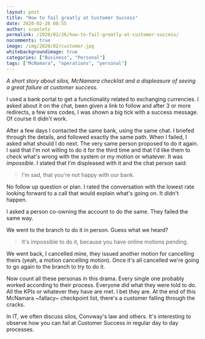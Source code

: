 ```yaml
---
layout: post
title: "How to fail greatly at Customer Success"
date: 2020-02-26 08:55
author: scooletz
permalink: /2020/02/26/how-to-fail-greatly-at-customer-success/
nocomments: true
image: /img/2020/02/customer.jpg
whitebackgroundimage: true
categories: ["Business", "Personal"]
tags: ["McNamara", "operations", "personal"]
---
```


*A short story about silos, McNamara checklist and a displeasure of seeing a great failure at customer success.*

I used a bank portal to get a functionality related to exchanging currencies. I asked about it on the chat, been given a link to follow and after 3 or more redirects, a few sms codes, I was shown a big tick with a success message. Of course it didn't work.

After a few days I contacted the same bank, using the same chat. I briefed through the details, and followed exactly the same path. When I failed, I asked what should I do next. The very same person proposed to do it again. I said that I'm not willing to do it for the third time and that I'd like them to check what's wrong with the system or my motion or whatever. It was *impossible*. I stated that I'm displeased with it and the chat person said:

> I'm sad, that you're not happy with our bank.

No follow up question or plan. I rated the conversation with the lowest rate looking forward to a call that would explain what's going on. It didn't happen.

I asked a person co-owning the account to do the same. They failed the same way.

We went to the branch to do it in person. Guess what we heard?

> It's impossible to do it, because you have online motions pending.

We went back, I cancelled mine, they issued another motion for cancelling theirs (yeah, a motion cancelling motion). Once it's all cancelled we're going to go again to the branch to try to do it.

Now count all these personas in this drama. Every single one probably worked according to their process. Everyone did what they were told to do. All the KPIs or whatever they have are met. I bet they are. At the end of this McNamara ~fallacy~ checkpoint list, there's a customer falling through the cracks.

In IT, we often discuss silos, Convway's law and others. It's interesting to observe how you can fail at Customer Success in regular day to day processes.
